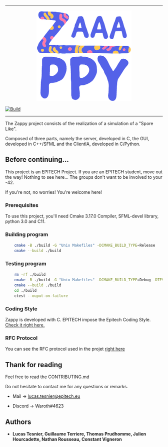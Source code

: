 ***
<p align=center>
    <img src=docs/assets/logo/logo_303_289.png />
</p>

[![Build](https://github.com/LucasTesnier/ZAAAAAAAAAAAAppy/actions/workflows/cmake.yml/badge.svg)](https://github.com/LucasTesnier/ZAAAAAAAAAAAAppy/actions/workflows/cmake.yml)
***

The Zappy project consists of the realization of a simulation of a "Spore Like".

Composed of three parts, namely the server, developed in C, the GUI, developed in C++/SFML and the ClientIA, developed in C/Python.

## Before continuing...

This project is an EPITECH Project. If you are an EPITECH student, move out the way! Nothing to see here... The groups don't want to be involved to your -42.

If you're not, no worries! You're welcome here!

### Prerequisites

To use this project, you'll need Cmake 3.17.0 Compiler, SFML-devel library, python 3.0 and C11.

### Building program

```bash
    cmake -B ./build -G "Unix Makefiles" -DCMAKE_BUILD_TYPE=Release
    cmake --build ./build
```

### Testing program
```bash
    rm -rf ./build 
    cmake -B ./build -G "Unix Makefiles" -DCMAKE_BUILD_TYPE=Debug -DTESTING=ON
    cmake --build ./build
    cd ./build
    ctest --ouput-on-failure
```

### Coding Style

Zappy is developed with C. EPITECH impose the Epitech Coding Style. [Check it right here.](https://intra.epitech.eu/file/Public/technical-documentations/epitech_c_coding_style.pdf)

### RFC Protocol

You can see the RFC protocol used in the projet [right here](https://www.notion.so/invite/6b2651243888536dad66038e270b72d4df9ae117)

## Thank for reading

Feel free to read the CONTRIBUTING.md

Do not hesitate to contact me for any questions or remarks.

* Mail -> lucas.tesnier@epitech.eu

* Discord -> Waroth#4623

## Authors

* **Lucas Tesnier, Guillaume Terriere, Thomas Prudhomme, Julien Hourcadette, Nathan Rousseau, Constant Vigneron**
